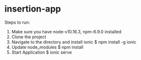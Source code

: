 # insertion-app

Steps to run:

1. Make sure you have node-v10.16.3, npm-6.9.0 installed
2. Clone the project
3. Navigate to the directory and install ionic $ npm install -g ionic
4. Update node_modules $ npm install
5. Start Application $ ionic serve

